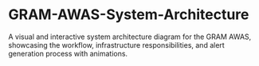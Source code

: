 # GRAM-AWAS-System-Architecture
A visual and interactive system architecture diagram for the GRAM AWAS, showcasing the workflow, infrastructure responsibilities, and alert generation process with animations.
